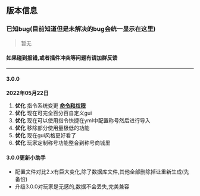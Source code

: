 ## 版本信息

### 已知bug(目前知道但是未解决的bug会统一显示在这里)
> 暂无

#### 如果碰到报错,或者插件冲突等问题有请加群反馈

------------
#### 3.0.0
**2022年05月22日**
1. **优化** 指令系统变更 [**命令和权限**](PlayerTitle3/zh_CN/command)
2. **优化** 现在可完全百分百自定义gui
3. **优化** 现在可以使用指令快捷在yml中配置称号然后进行导入
4. **优化** 移除部分使用量极低的功能
5. **优化** 现在gui风格更好看了
6. **优化** 玩家定制称号功能整合到称号商城里

#### 3.0.0更新小助手
- 配置文件对比2.x有巨大变化,除了数据库文件,其他全部删除掉让重新生成(先备份)
- 升级3.0.0对玩家是无感的,数据不会丢失,完美兼容